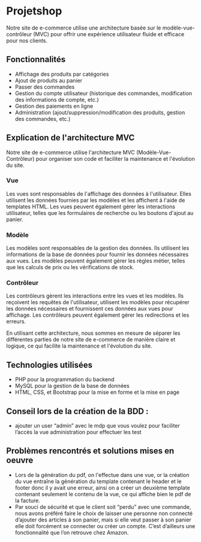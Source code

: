 # Projetshop
Notre site de e-commerce utilise une architecture basée sur le modèle-vue-contrôleur (MVC) pour offrir une expérience utilisateur fluide et efficace pour nos clients.

## Fonctionnalités
* Affichage des produits par catégories
* Ajout de produits au panier
* Passer des commandes
* Gestion du compte utilisateur (historique des commandes, modification des informations de compte, etc.)
* Gestion des paiements en ligne 
* Administration (ajout/suppression/modification des produits, gestion des commandes, etc.)

## Explication de l'architecture MVC
Notre site de e-commerce utilise l'architecture MVC (Modèle-Vue-Contrôleur) pour organiser son code et faciliter la maintenance et l'évolution du site.

### Vue
Les vues sont responsables de l'affichage des données à l'utilisateur. Elles utilisent les données fournies par les modèles et les affichent à l'aide de templates HTML. Les vues peuvent également gérer les interactions utilisateur, telles que les formulaires de recherche ou les boutons d'ajout au panier.

### Modèle
Les modèles sont responsables de la gestion des données. Ils utilisent les informations de la base de données pour fournir les données nécessaires aux vues. Les modèles peuvent également gérer les règles métier, telles que les calculs de prix ou les vérifications de stock.

### Contrôleur
Les contrôleurs gèrent les interactions entre les vues et les modèles. Ils reçoivent les requêtes de l'utilisateur, utilisent les modèles pour récupérer les données nécessaires et fournissent ces données aux vues pour affichage. Les contrôleurs peuvent également gérer les redirections et les erreurs.

En utilisant cette architecture, nous sommes en mesure de séparer les différentes parties de notre site de e-commerce de manière claire et logique, ce qui facilite la maintenance et l'évolution du site.

## Technologies utilisées
* PHP pour la programmation du backend
* MySQL pour la gestion de la base de données
* HTML, CSS, et Bootstrap pour la mise en forme et la mise en page


## Conseil lors de la création de la BDD : 
* ajouter un user “admin” avec le mdp que vous voulez pour faciliter l’accès la vue administration pour effectuer les test

## Problèmes rencontrés et solutions mises en oeuvre 

* Lors de la génération du pdf, on l'effectue dans une vue, or la création du vue entraîne la génération du template contenant le header et le footer donc il y avait une erreur, ainsi on a créer un deuxième template contenant seulement le contenu de la vue, ce qui affiche bien le pdf de la facture.
* Par souci de sécurité et que le client soit “perdu” avec une commande, nous avons préféré faire le choix de laisser une personne non connecté d’ajouter des articles à son panier, mais si elle veut passer à son panier elle doit forcément se connecter ou créer un compte. C’est d’ailleurs une fonctionnalité que l’on retrouve chez Amazon.





